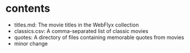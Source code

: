 # contents

* titles.md: The movie titles in the WebFlyx collection
* classics.csv: A comma-separated list of classic movies
* quotes: A directory of files containing memorable quotes from movies
* minor change